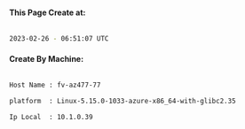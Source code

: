 
   
#### This Page Create at:

```bash

2023-02-26 - 06:51:07 UTC

```

#### Create By Machine:

```bash

Host Name : fv-az477-77

platform  : Linux-5.15.0-1033-azure-x86_64-with-glibc2.35

Ip Local  : 10.1.0.39

```

